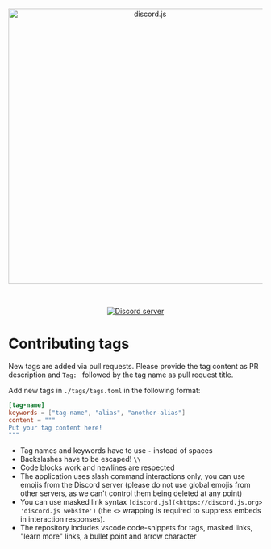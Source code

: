 <div align="center">
  <br />
  <p>
    <a href="https://discord.js.org"><img src="https://discord.js.org/static/logo.svg" width="546" alt="discord.js" /></a>
  </p>
  <br />
  <p>
    <a href="https://discord.gg/djs"><img src="https://img.shields.io/discord/222078108977594368?color=5865F2&logo=discord&logoColor=white" alt="Discord server" /></a>
  </p>
</div>

# Contributing tags

New tags are added via pull requests. Please provide the tag content as PR description and `Tag: ` followed by the tag name as pull request title.

Add new tags in `./tags/tags.toml` in the following format:

```toml
[tag-name]
keywords = ["tag-name", "alias", "another-alias"]
content = """
Put your tag content here!
"""

```

- Tag names and keywords have to use `-` instead of spaces
- Backslashes have to be escaped! `\\`
- Code blocks work and newlines are respected
- The application uses slash command interactions only, you can use emojis from the Discord server (please do not use global emojis from other servers, as we can't control them being deleted at any point)
- You can use masked link syntax `[discord.js](<https://discord.js.org> 'discord.js website')` (the `<>` wrapping is required to suppress embeds in interaction responses).
- The repository includes vscode code-snippets for tags, masked links, "learn more" links, a bullet point and arrow character
